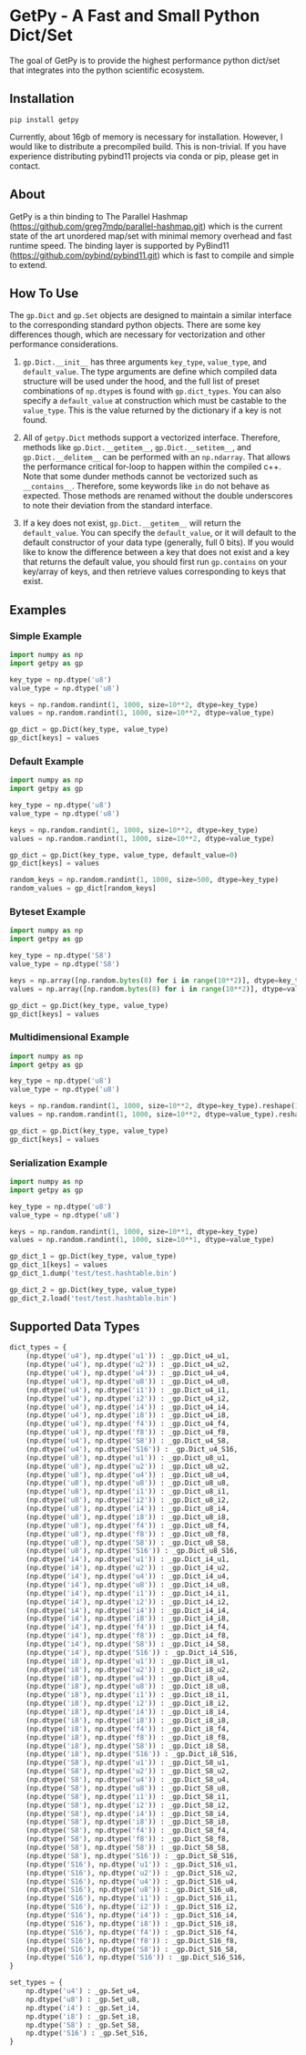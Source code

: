 # GetPy - A Fast and Small Python Dict/Set

The goal of GetPy is to provide the highest performance python dict/set that integrates into the python scientific ecosystem.

## Installation
`pip install getpy`

Currently, about 16gb of memory is necessary for installation. However, I would like to distribute a precompiled build. This is non-trivial. If you have experience distributing pybind11 projects via conda or pip, please get in contact.

## About
GetPy is a thin binding to The Parallel Hashmap (https://github.com/greg7mdp/parallel-hashmap.git) which is the current state of the art unordered map/set with minimal memory overhead and fast runtime speed. The binding layer is supported by PyBind11 (https://github.com/pybind/pybind11.git) which is fast to compile and simple to extend.

## How To Use
The `gp.Dict` and `gp.Set` objects are designed to maintain a similar interface to the corresponding standard python objects. There are some key differences though, which are necessary for vectorization and other performance considerations.

1) `gp.Dict.__init__` has three arguments `key_type`, `value_type`, and `default_value`. The type arguments are define which compiled data structure will be used under the hood, and the full list of preset combinations of `np.dtype`s is found with `gp.dict_types`. You can also specify a `default_value` at construction which must be castable to the `value_type`. This is the value returned by the dictionary if a key is not found.

2) All of `getpy.Dict` methods support a vectorized interface. Therefore, methods like `gp.Dict.__getitem__`, `gp.Dict.__setitem__`, and `gp.Dict.__delitem__` can be performed with an `np.ndarray`.  That allows the performance critical for-loop to happen within the compiled c++. Note that some dunder methods cannot be vectorized such as `__contains__`. Therefore, some keywords like `in` do not behave as expected. Those methods are renamed without the double underscores to note their deviation from the standard interface.

3) If a key does not exist, `gp.Dict.__getitem__` will return the `default_value`. You can specify the `default_value`, or it will default to the default constructor of your data type (generally, full 0 bits). If you would like to know the difference between a key that does not exist and a key that returns the default value, you should first run `gp.contains` on your key/array of keys, and then retrieve values corresponding to keys that exist.

## Examples

### Simple Example
```python
import numpy as np
import getpy as gp

key_type = np.dtype('u8')
value_type = np.dtype('u8')

keys = np.random.randint(1, 1000, size=10**2, dtype=key_type)
values = np.random.randint(1, 1000, size=10**2, dtype=value_type)

gp_dict = gp.Dict(key_type, value_type)
gp_dict[keys] = values
```

### Default Example
```python
import numpy as np
import getpy as gp

key_type = np.dtype('u8')
value_type = np.dtype('u8')

keys = np.random.randint(1, 1000, size=10**2, dtype=key_type)
values = np.random.randint(1, 1000, size=10**2, dtype=value_type)

gp_dict = gp.Dict(key_type, value_type, default_value=0)
gp_dict[keys] = values

random_keys = np.random.randint(1, 1000, size=500, dtype=key_type)
random_values = gp_dict[random_keys]
```

### Byteset Example
```python
import numpy as np
import getpy as gp

key_type = np.dtype('S8')
value_type = np.dtype('S8')

keys = np.array([np.random.bytes(8) for i in range(10**2)], dtype=key_type)
values = np.array([np.random.bytes(8) for i in range(10**2)], dtype=value_type)

gp_dict = gp.Dict(key_type, value_type)
gp_dict[keys] = values
```

### Multidimensional Example
```python
import numpy as np
import getpy as gp

key_type = np.dtype('u8')
value_type = np.dtype('u8')

keys = np.random.randint(1, 1000, size=10**2, dtype=key_type).reshape(10,10)
values = np.random.randint(1, 1000, size=10**2, dtype=value_type).reshape(10,10)

gp_dict = gp.Dict(key_type, value_type)
gp_dict[keys] = values
```

### Serialization Example
```python
import numpy as np
import getpy as gp

key_type = np.dtype('u8')
value_type = np.dtype('u8')

keys = np.random.randint(1, 1000, size=10**1, dtype=key_type)
values = np.random.randint(1, 1000, size=10**1, dtype=value_type)

gp_dict_1 = gp.Dict(key_type, value_type)
gp_dict_1[keys] = values
gp_dict_1.dump('test/test.hashtable.bin')

gp_dict_2 = gp.Dict(key_type, value_type)
gp_dict_2.load('test/test.hashtable.bin')
```

## Supported Data Types

```python
dict_types = {
    (np.dtype('u4'), np.dtype('u1')) : _gp.Dict_u4_u1,
    (np.dtype('u4'), np.dtype('u2')) : _gp.Dict_u4_u2,
    (np.dtype('u4'), np.dtype('u4')) : _gp.Dict_u4_u4,
    (np.dtype('u4'), np.dtype('u8')) : _gp.Dict_u4_u8,
    (np.dtype('u4'), np.dtype('i1')) : _gp.Dict_u4_i1,
    (np.dtype('u4'), np.dtype('i2')) : _gp.Dict_u4_i2,
    (np.dtype('u4'), np.dtype('i4')) : _gp.Dict_u4_i4,
    (np.dtype('u4'), np.dtype('i8')) : _gp.Dict_u4_i8,
    (np.dtype('u4'), np.dtype('f4')) : _gp.Dict_u4_f4,
    (np.dtype('u4'), np.dtype('f8')) : _gp.Dict_u4_f8,
    (np.dtype('u4'), np.dtype('S8')) : _gp.Dict_u4_S8,
    (np.dtype('u4'), np.dtype('S16')) : _gp.Dict_u4_S16,
    (np.dtype('u8'), np.dtype('u1')) : _gp.Dict_u8_u1,
    (np.dtype('u8'), np.dtype('u2')) : _gp.Dict_u8_u2,
    (np.dtype('u8'), np.dtype('u4')) : _gp.Dict_u8_u4,
    (np.dtype('u8'), np.dtype('u8')) : _gp.Dict_u8_u8,
    (np.dtype('u8'), np.dtype('i1')) : _gp.Dict_u8_i1,
    (np.dtype('u8'), np.dtype('i2')) : _gp.Dict_u8_i2,
    (np.dtype('u8'), np.dtype('i4')) : _gp.Dict_u8_i4,
    (np.dtype('u8'), np.dtype('i8')) : _gp.Dict_u8_i8,
    (np.dtype('u8'), np.dtype('f4')) : _gp.Dict_u8_f4,
    (np.dtype('u8'), np.dtype('f8')) : _gp.Dict_u8_f8,
    (np.dtype('u8'), np.dtype('S8')) : _gp.Dict_u8_S8,
    (np.dtype('u8'), np.dtype('S16')) : _gp.Dict_u8_S16,
    (np.dtype('i4'), np.dtype('u1')) : _gp.Dict_i4_u1,
    (np.dtype('i4'), np.dtype('u2')) : _gp.Dict_i4_u2,
    (np.dtype('i4'), np.dtype('u4')) : _gp.Dict_i4_u4,
    (np.dtype('i4'), np.dtype('u8')) : _gp.Dict_i4_u8,
    (np.dtype('i4'), np.dtype('i1')) : _gp.Dict_i4_i1,
    (np.dtype('i4'), np.dtype('i2')) : _gp.Dict_i4_i2,
    (np.dtype('i4'), np.dtype('i4')) : _gp.Dict_i4_i4,
    (np.dtype('i4'), np.dtype('i8')) : _gp.Dict_i4_i8,
    (np.dtype('i4'), np.dtype('f4')) : _gp.Dict_i4_f4,
    (np.dtype('i4'), np.dtype('f8')) : _gp.Dict_i4_f8,
    (np.dtype('i4'), np.dtype('S8')) : _gp.Dict_i4_S8,
    (np.dtype('i4'), np.dtype('S16')) : _gp.Dict_i4_S16,
    (np.dtype('i8'), np.dtype('u1')) : _gp.Dict_i8_u1,
    (np.dtype('i8'), np.dtype('u2')) : _gp.Dict_i8_u2,
    (np.dtype('i8'), np.dtype('u4')) : _gp.Dict_i8_u4,
    (np.dtype('i8'), np.dtype('u8')) : _gp.Dict_i8_u8,
    (np.dtype('i8'), np.dtype('i1')) : _gp.Dict_i8_i1,
    (np.dtype('i8'), np.dtype('i2')) : _gp.Dict_i8_i2,
    (np.dtype('i8'), np.dtype('i4')) : _gp.Dict_i8_i4,
    (np.dtype('i8'), np.dtype('i8')) : _gp.Dict_i8_i8,
    (np.dtype('i8'), np.dtype('f4')) : _gp.Dict_i8_f4,
    (np.dtype('i8'), np.dtype('f8')) : _gp.Dict_i8_f8,
    (np.dtype('i8'), np.dtype('S8')) : _gp.Dict_i8_S8,
    (np.dtype('i8'), np.dtype('S16')) : _gp.Dict_i8_S16,
    (np.dtype('S8'), np.dtype('u1')) : _gp.Dict_S8_u1,
    (np.dtype('S8'), np.dtype('u2')) : _gp.Dict_S8_u2,
    (np.dtype('S8'), np.dtype('u4')) : _gp.Dict_S8_u4,
    (np.dtype('S8'), np.dtype('u8')) : _gp.Dict_S8_u8,
    (np.dtype('S8'), np.dtype('i1')) : _gp.Dict_S8_i1,
    (np.dtype('S8'), np.dtype('i2')) : _gp.Dict_S8_i2,
    (np.dtype('S8'), np.dtype('i4')) : _gp.Dict_S8_i4,
    (np.dtype('S8'), np.dtype('i8')) : _gp.Dict_S8_i8,
    (np.dtype('S8'), np.dtype('f4')) : _gp.Dict_S8_f4,
    (np.dtype('S8'), np.dtype('f8')) : _gp.Dict_S8_f8,
    (np.dtype('S8'), np.dtype('S8')) : _gp.Dict_S8_S8,
    (np.dtype('S8'), np.dtype('S16')) : _gp.Dict_S8_S16,
    (np.dtype('S16'), np.dtype('u1')) : _gp.Dict_S16_u1,
    (np.dtype('S16'), np.dtype('u2')) : _gp.Dict_S16_u2,
    (np.dtype('S16'), np.dtype('u4')) : _gp.Dict_S16_u4,
    (np.dtype('S16'), np.dtype('u8')) : _gp.Dict_S16_u8,
    (np.dtype('S16'), np.dtype('i1')) : _gp.Dict_S16_i1,
    (np.dtype('S16'), np.dtype('i2')) : _gp.Dict_S16_i2,
    (np.dtype('S16'), np.dtype('i4')) : _gp.Dict_S16_i4,
    (np.dtype('S16'), np.dtype('i8')) : _gp.Dict_S16_i8,
    (np.dtype('S16'), np.dtype('f4')) : _gp.Dict_S16_f4,
    (np.dtype('S16'), np.dtype('f8')) : _gp.Dict_S16_f8,
    (np.dtype('S16'), np.dtype('S8')) : _gp.Dict_S16_S8,
    (np.dtype('S16'), np.dtype('S16')) : _gp.Dict_S16_S16,
}

set_types = {
    np.dtype('u4') : _gp.Set_u4,
    np.dtype('u8') : _gp.Set_u8,
    np.dtype('i4') : _gp.Set_i4,
    np.dtype('i8') : _gp.Set_i8,
    np.dtype('S8') : _gp.Set_S8,
    np.dtype('S16') : _gp.Set_S16,
}

```
